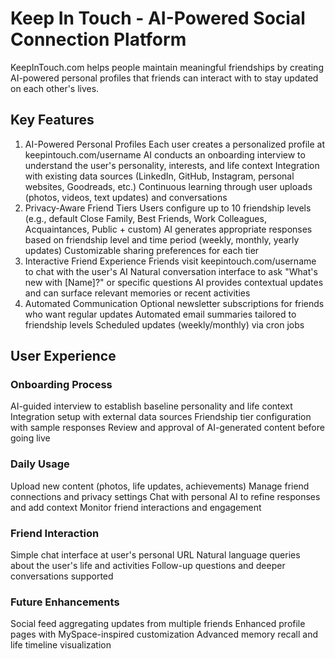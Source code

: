 # Keep In Touch - AI-Powered Social Connection Platform
KeepInTouch.com helps people maintain meaningful friendships by creating AI-powered personal profiles that friends can interact with to stay updated on each other's lives.
 
## Key Features
1. AI-Powered Personal Profiles
Each user creates a personalized profile at keepintouch.com/username
AI conducts an onboarding interview to understand the user's personality, interests, and life context
Integration with existing data sources (LinkedIn, GitHub, Instagram, personal websites, Goodreads, etc.)
Continuous learning through user uploads (photos, videos, text updates) and conversations
2. Privacy-Aware Friend Tiers
Users configure up to 10 friendship levels (e.g., default Close Family, Best Friends, Work Colleagues, Acquaintances, Public + custom)
AI generates appropriate responses based on friendship level and time period (weekly, monthly, yearly updates)
Customizable sharing preferences for each tier
3. Interactive Friend Experience
Friends visit keepintouch.com/username to chat with the user's AI
Natural conversation interface to ask "What's new with [Name]?" or specific questions
AI provides contextual updates and can surface relevant memories or recent activities
4. Automated Communication
Optional newsletter subscriptions for friends who want regular updates
Automated email summaries tailored to friendship levels
Scheduled updates (weekly/monthly) via cron jobs

## User Experience 
### Onboarding Process
AI-guided interview to establish baseline personality and life context
Integration setup with external data sources
Friendship tier configuration with sample responses
Review and approval of AI-generated content before going live

### Daily Usage
Upload new content (photos, life updates, achievements)
Manage friend connections and privacy settings
Chat with personal AI to refine responses and add context
Monitor friend interactions and engagement

### Friend Interaction
Simple chat interface at user's personal URL
Natural language queries about the user's life and activities
Follow-up questions and deeper conversations supported

### Future Enhancements
Social feed aggregating updates from multiple friends
Enhanced profile pages with MySpace-inspired customization
Advanced memory recall and life timeline visualization
